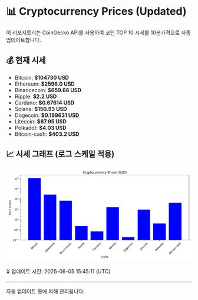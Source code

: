 
# 📊 Cryptocurrency Prices (Updated)

이 리포지토리는 CoinGecko API를 사용하여 코인 TOP 10 시세를 10분가격으로 자동 업데이트합니다.

## 💰 현재 시세
- Bitcoin: **$104730 USD**
- Ethereum: **$2596.0 USD**
- Binancecoin: **$659.66 USD**
- Ripple: **$2.2 USD**
- Cardano: **$0.67614 USD**
- Solana: **$150.93 USD**
- Dogecoin: **$0.189631 USD**
- Litecoin: **$87.95 USD**
- Polkadot: **$4.03 USD**
- Bitcoin-cash: **$403.2 USD**

## 📈 시세 그래프 (로그 스케일 적용)
![Crypto Prices](crypto_prices.png)

⏳ 업데이트 시간: 2025-06-05 15:45:11 (UTC)

---
자동 업데이트 봇에 의해 관리됩니다.

